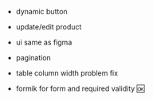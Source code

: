 - dynamic button
- update/edit product
- ui same as figma
- pagination 
- table column width problem fix 


- formik for form and required validity 🆗